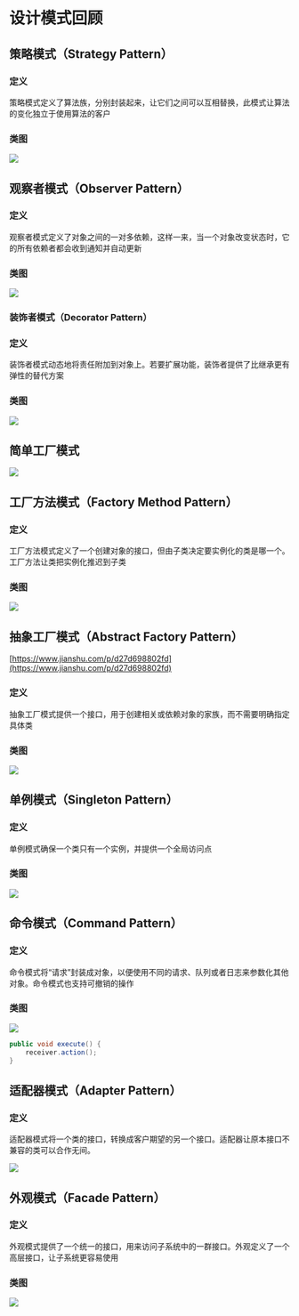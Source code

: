 # 设计模式回顾

## 策略模式（Strategy Pattern）

### 定义

策略模式定义了算法族，分别封装起来，让它们之间可以互相替换，此模式让算法的变化独立于使用算法的客户

### 类图

![](../.gitbook/assets/image%20%2812%29.png)

## 观察者模式（Observer Pattern）

### 定义

观察者模式定义了对象之间的一对多依赖，这样一来，当一个对象改变状态时，它的所有依赖者都会收到通知并自动更新

### 类图

![](../.gitbook/assets/image%20%2821%29.png)

### 装饰者模式（Decorator Pattern）

### 定义

装饰者模式动态地将责任附加到对象上。若要扩展功能，装饰者提供了比继承更有弹性的替代方案

### 类图

![](../.gitbook/assets/img_3496.JPG)

## 简单工厂模式

![](../.gitbook/assets/image%20%2824%29.png)

## 工厂方法模式（Factory Method Pattern）

### 定义

工厂方法模式定义了一个创建对象的接口，但由子类决定要实例化的类是哪一个。工厂方法让类把实例化推迟到子类

### 类图

![](../.gitbook/assets/image%20%2823%29.png)

## 抽象工厂模式（Abstract Factory Pattern）

[https://www.jianshu.com/p/d27d698802fd](https://www.jianshu.com/p/d27d698802fd)

### 定义

抽象工厂模式提供一个接口，用于创建相关或依赖对象的家族，而不需要明确指定具体类

### 类图

![](../.gitbook/assets/image%20%2831%29.png)

## 单例模式（Singleton Pattern）

### 定义

单例模式确保一个类只有一个实例，并提供一个全局访问点

### 类图



![](../.gitbook/assets/image%20%2817%29.png)

## 命令模式（Command Pattern）

### 定义

命令模式将“请求”封装成对象，以便使用不同的请求、队列或者日志来参数化其他对象。命令模式也支持可撤销的操作

### 类图

![](../.gitbook/assets/image%20%285%29.png)

```java
public void execute() {
    receiver.action();
}
```

## 适配器模式（Adapter Pattern）

### 定义

适配器模式将一个类的接口，转换成客户期望的另一个接口。适配器让原本接口不兼容的类可以合作无间。

![](../.gitbook/assets/image%20%2837%29.png)

## 外观模式（Facade Pattern）

### 定义

外观模式提供了一个统一的接口，用来访问子系统中的一群接口。外观定义了一个高层接口，让子系统更容易使用

### 类图

![](../.gitbook/assets/image.png)



